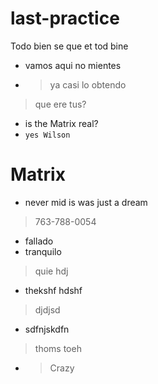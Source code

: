 # last-practice
Todo bien se que et tod bine
- vamos aqui no mientes
- > ya casi lo obtendo 
> que ere tus?
- is the Matrix real?
- `yes Wilson`
# Matrix
- never mid is was just a dream

> 763-788-0054
- fallado
- tranquilo
> quie hdj 
- thekshf hdshf
> djdjsd
- sdfnjskdfn
> thoms toeh 
- > Crazy